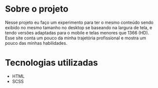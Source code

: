 # Sobre o projeto
Nesse projeto eu faço um experimento para ter o mesmo conteúdo sendo exibido no mesmo tamanho no desktop se baseando na largura de tela, e tendo versões adaptadas para o mobile e telas menores que 1366 (HD). Esse site conta um pouco da minha trajetória profissional e mostra um pouco das minhas habilidades.

# Tecnologias utilizadas
- HTML
- SCSS
